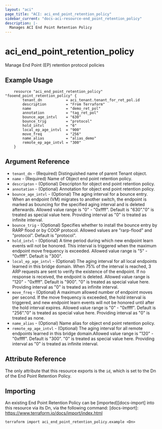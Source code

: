 ```yaml
---
layout: "aci"
page_title: "ACI: aci_end_point_retention_policy"
sidebar_current: "docs-aci-resource-end_point_retention_policy"
description: |-
  Manages ACI End Point Retention Policy
---
```


# aci_end_point_retention_policy #
Manage End Point (EP) retention protocol policies


## Example Usage ##

```hcl
	resource "aci_end_point_retention_policy" "fooend_point_retention_policy" {
		tenant_dn           = aci_tenant.tenant_for_ret_pol.id
		description 	    = "From Terraform"
		name                = "demo_ret_pol"
		annotation          = "tag_ret_pol"
		bounce_age_intvl    = "630"
		bounce_trig         = "protocol"
		hold_intvl          = "6"
		local_ep_age_intvl  = "900"
		move_freq           = "256"
		name_alias          = "alias_demo"
		remote_ep_age_intvl = "300"
	} 
```
## Argument Reference ##
* `tenant_dn` - (Required) Distinguished name of parent Tenant object.
* `name` - (Required) Name of Object end point retention policy.
* `descripton` - (Optional) Descripton for object end point retention policy.
* `annotation` - (Optional) Annotation for object end point retention policy.
* `bounce_age_intvl` - (Optional)  The aging interval for a bounce entry. When an endpoint (VM) migrates to another switch, the endpoint is marked as bouncing for the specified aging interval and is deleted afterwards. Allowed value range is "0" - "0xffff". Default is "630"."0" is treated as special value here. Providing interval as "0" is treated as infinite interval.
* `bounce_trig` - (Optional) Specifies whether to install the bounce entry by RARP flood or by COOP protocol. Allowed values are "rarp-flood" and "protocol". Default is "protocol".
* `hold_intvl` - (Optional) A time period during which new endpoint learn events will not be honored. This interval is triggered when the maximum endpoint move frequency is exceeded. Allowed value range is "5" - "0xffff". Default is "300".  
* `local_ep_age_intvl` - (Optional) The aging interval for all local endpoints learned in this bridge domain. When 75% of the interval is reached, 3 ARP requests are sent to verify the existence of the endpoint. If no response is received, the endpoint is deleted. Allowed value range is "120" - "0xffff". Default is "900". "0" is treated as special value here. Providing interval as "0" is treated as infinite interval.
* `move_freq` - (Optional) A maximum allowed number of endpoint moves per second. If the move frequency is exceeded, the hold interval is triggered, and new endpoint learn events will not be honored until after the hold interval expires. Allowed value range is "0" - "0xffff". Default is "256"."0" is treated as special value here. Providing interval as "0" is treated as none.
* `name_alias` - (Optional) Name alias for object end point retention policy.
* `remote_ep_age_intvl` - (Optional) The aging interval for all remote endpoints learned in this bridge domain.Allowed value range is "120" - "0xffff". Default is "300". "0" is treated as special value here. Providing interval as "0" is treated as infinite interval.



## Attribute Reference

The only attribute that this resource exports is the `id`, which is set to the
Dn of the End Point Retention Policy.

## Importing ##

An existing End Point Retention Policy can be [imported][docs-import] into this resource via its Dn, via the following command:
[docs-import]: https://www.terraform.io/docs/import/index.html


```
terraform import aci_end_point_retention_policy.example <Dn>
```

